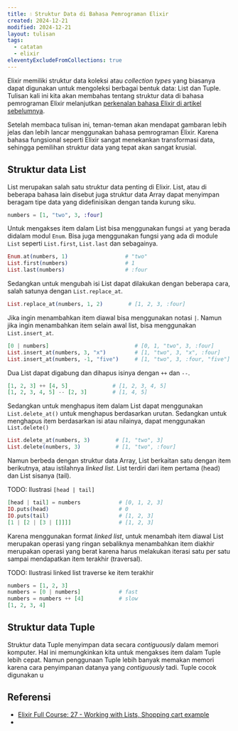 ```yaml
---
title: 💧 Struktur Data di Bahasa Pemrograman Elixir
created: 2024-12-21
modified: 2024-12-21
layout: tulisan
tags:
  - catatan
  - elixir
eleventyExcludeFromCollections: true
---
```

Elixir memiliki struktur data koleksi atau *collection types* yang biasanya dapat digunakan untuk mengoleksi berbagai bentuk data: List dan Tuple. Tulisan kali ini kita akan membahas tentang struktur data di bahasa pemrograman Elixir melanjutkan [perkenalan bahasa Elixir di artikel sebelumnya](https://rizafahmi.com/catatan/bahasa-fungsional-elixir/).

Setelah membaca tulisan ini, teman-teman akan mendapat gambaran lebih jelas dan lebih lancar menggunakan bahasa pemrograman Elixir. Karena bahasa fungsional seperti Elixir sangat menekankan transformasi data, sehingga pemilihan struktur data yang tepat akan sangat krusial.

## Struktur data List

List merupakan salah satu struktur data penting di Elixir. List, atau di beberapa bahasa lain disebut juga struktur data Array dapat menyimpan beragam tipe data yang didefinisikan dengan tanda kurung siku.

```elixir
numbers = [1, "two", 3, :four]
```

Untuk mengakses item dalam List bisa menggunakan fungsi `at` yang berada didalam modul `Enum`. Bisa juga menggunakan fungsi yang ada di module `List` seperti `List.first`, `List.last` dan sebagainya.

```elixir
Enum.at(numbers, 1)                  # "two"
List.first(numbers)                  # 1
List.last(numbers)                   # :four
```

Sedangkan untuk mengubah isi List dapat dilakukan dengan beberapa cara, salah satunya dengan `List.replace_at`.

```elixir
List.replace_at(numbers, 1, 2)        # [1, 2, 3, :four]
```


Jika ingin menambahkan item diawal bisa menggunakan notasi `|`. Namun jika ingin menambahkan item selain awal list, bisa menggunakan `List.insert_at`.

```elixir
[0 | numbers]                           # [0, 1, "two", 3, :four]
List.insert_at(numbers, 3, "x")         # [1, "two", 3, "x", :four]
List.insert_at(numbers, -1, "five")     # [1, "two", 3, :four, "five"]
```

Dua List dapat digabung dan dihapus isinya dengan `++` dan `--`.

```elixir
[1, 2, 3] ++ [4, 5]              # [1, 2, 3, 4, 5]
[1, 2, 3, 4, 5] -- [2, 3]        # [1, 4, 5]
```

Sedangkan untuk menghapus item dalam List dapat menggunakan `List.delete_at()` untuk menghapus berdasarkan urutan. Sedangkan untuk menghapus item berdasarkan isi atau nilainya, dapat menggunakan `List.delete()`

```elixir
List.delete_at(numbers, 3)        # [1, "two", 3]
List.delete(numbers, 3)           # [1, "two", :four]
```

Namun berbeda dengan struktur data Array, List berkaitan satu dengan item berikutnya, atau istilahnya *linked list*. List terdiri dari item pertama (head) dan List sisanya (tail).

TODO: Ilustrasi `[head | tail]`

```elixir
[head | tail] = numbers            # [0, 1, 2, 3]
IO.puts(head)                      # 0
IO.puts(tail)                      # [1, 2, 3]
[1 | [2 | [3 | []]]]               # [1, 2, 3]
```

Karena menggunakan format *linked list*, untuk menambah item diawal List merupakan operasi yang ringan sebaliknya menambahkan item diakhir merupakan operasi yang berat karena harus melakukan iterasi satu per satu sampai mendapatkan item terakhir (traversal).

TODO: Ilustrasi linked list traverse ke item terakhir

```elixir
numbers = [1, 2, 3]
numbers = [0 | numbers]            # fast
numbers = numbers ++ [4]           # slow
[1, 2, 3, 4]
```

## Struktur data Tuple

Struktur data Tuple menyimpan data secara *contiguously* dalam memori komputer. Hal ini memungkinkan kita untuk mengakses item dalam Tuple lebih cepat. Namun penggunaan Tuple lebih banyak memakan memori karena cara penyimpanan datanya yang *contiguously* tadi. Tuple cocok digunakan u
## Referensi
- [Elixir Full Course: 27 - Working with Lists, Shopping cart example](https://youtu.be/pUMgpFEbTBw?feature=shared)
- 